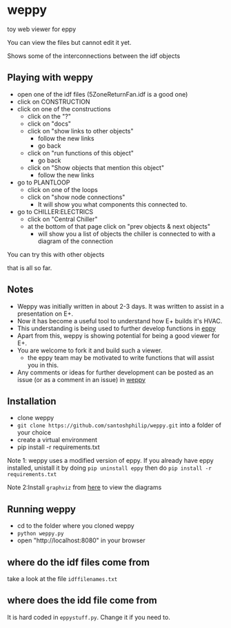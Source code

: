# weppy
toy web viewer for eppy

You can view the files but cannot edit it yet.

Shows some of the interconnections between the idf objects

## Playing with weppy
- open one of the idf files (5ZoneReturnFan.idf is a good one)
- click on CONSTRUCTION
- click on one of the constructions
    - click on the "?"
    - click on "docs"
    - click on "show links to other objects"
        - follow the new links
        - go back
    - click on "run functions of this object"
        - go back
    - click on "Show objects that mention this object"
        - follow the new links
- go to PLANTLOOP
    - click on one of the loops
    - click on "show node connections"
        - It will show you what components this connected to.
- go to CHILLER:ELECTRICS
    - click on "Central Chiller"
    - at the bottom of that page click on "prev objects & next objects"
        - will show you a list of objects the chiller is connected to with a diagram of the connection

You can try this with other objects

that is all so far.

## Notes
- Weppy was initially written in about 2-3 days. It was written to assist in a presentation on E+.
- Now it has become a useful tool to understand how E+ builds it's HVAC.
- This understanding is being used to further develop functions in [eppy](https://github.com/santoshphilip/eppy)
- Apart from this, weppy is showing potential for being a good viewer for E+.
- You are welcome to fork it and build such a viewer.
    - the eppy team may be motivated to write functions that will assist you in this.
- Any comments or ideas for further development can be posted as an issue (or as a comment in an issue) in [weppy](https://github.com/santoshphilip/weppy/issues)

## Installation
- clone weppy
- `git clone https://github.com/santoshphilip/weppy.git` into a folder of your choice
- create a virtual environment
- pip install -r requirements.txt

Note 1: weppy uses a modified version of eppy. If you already have eppy installed, unistall it by doing `pip uninstall eppy` then do `pip install -r requirements.txt`

Note 2:Install `graphviz` from [here](http://www.graphviz.org/) to view the diagrams

## Running weppy
- cd to the folder where you cloned weppy
- `python weppy.py`
- open "http://localhost:8080" in your browser


## where do the idf files come from
take a look at the file `idffilenames.txt`

## where does the idd file come from
It is hard coded in `eppystuff.py`. Change it if you need to.


